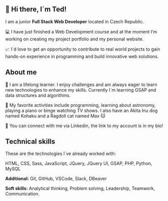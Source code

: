 ## 👋 Hi there, I´m Ted!
I am a junior **Full Stack Web Developer** located in Czech Republic.

💻 I have just finished a Web Development course and at the moment I’m working on creating my project portfolio and my personal website.

📈 I´d love to get an opportunity to contribute to real world projects to gain hands-on experience in programming and build innovative web solutions.

## About me

🌱 I am a lifelong learner. I enjoy challenges and am always eager to learn new technologies to enhance my skills. Currently I´m learning GSAP and data structures and algorithms.

🎹 My favorite activities include programming, learning about astronomy, playing a piano or binge watching TV shows. I also have an Akita Inu dog named Kohaku and a Ragdoll cat named Max 🐱

📧 You can connect with me via Linkedin, the link to my account is in my bio!

## Technical skills

These are the technologies I´ve already worked with:

HTML, CSS, Sass, JavaScript, JQuery, JQuery UI, GSAP, PHP, Python, MySQL

**Additional:** Git, GitHub, VSCode, Slack, DBeaver

**Soft skills:** Analytical thinking, Problem solving, Leadership, Teamwork, Communication.

<!---
ted-lindemann/ted-lindemann is a ✨ special ✨ repository because its `README.md` (this file) appears on your GitHub profile.
You can click the Preview link to take a look at your changes.
--->
